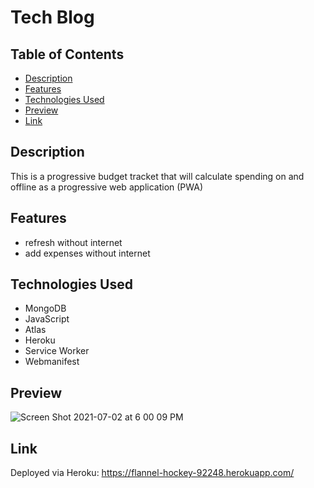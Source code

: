 # Tech Blog

## Table of Contents
- [Description](#description)
- [Features](#features)
- [Technologies Used](#technologies-used)
- [Preview](#preview)
- [Link](#link)

    

## Description
This is a progressive budget tracket that will calculate spending on and offline as a progressive web application (PWA)

     

## Features
- refresh without internet
- add expenses without internet


   

## Technologies Used
- MongoDB
- JavaScript
- Atlas
- Heroku
- Service Worker
- Webmanifest

    

## Preview
![Screen Shot 2021-07-02 at 6 00 09 PM](https://user-images.githubusercontent.com/23666524/124335248-589d1e00-db5f-11eb-97d2-632abcd91017.png)




   

## Link
Deployed via Heroku: https://flannel-hockey-92248.herokuapp.com/

